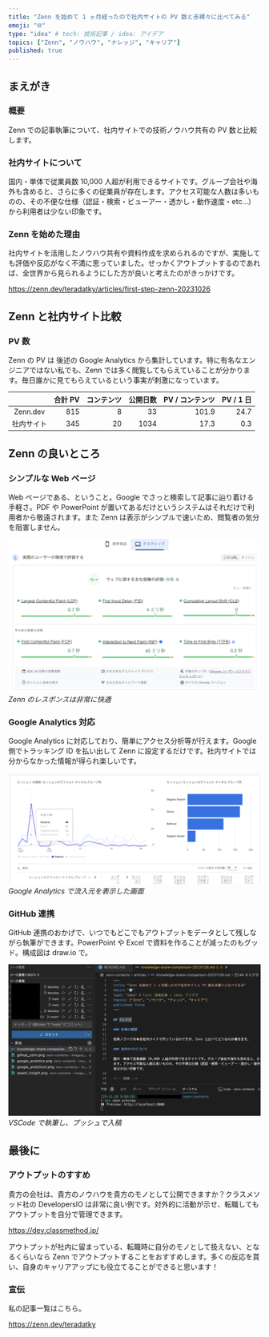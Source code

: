 ```yaml
---
title: "Zenn を始めて 1 ヶ月経ったので社内サイトの PV 数と赤裸々に比べてみる"
emoji: "🌐"
type: "idea" # tech: 技術記事 / idea: アイデア
topics: ["Zenn", "ノウハウ", "ナレッジ", "キャリア"]
published: true
---
```


## まえがき

### 概要

Zenn での記事執筆について、社内サイトでの技術ノウハウ共有の PV 数と比較します。

### 社内サイトについて

国内・単体で従業員数 10,000 人超が利用できるサイトです。グループ会社や海外も含めると、さらに多くの従業員が存在します。アクセス可能な人数は多いものの、その不便な仕様（認証・検索・ビューアー・透かし・動作速度・etc...）から利用者は少ない印象です。

### Zenn を始めた理由

社内サイトを活用したノウハウ共有や資料作成を求められるのですが、実施しても評価や反応がなく不満に思っていました。せっかくアウトプットするのであれば、全世界から見られるようにした方が良いと考えたのがきっかけです。

https://zenn.dev/teradatky/articles/first-step-zenn-20231026

## Zenn と社内サイト比較

### PV 数

Zenn の PV は 後述の Google Analytics から集計しています。特に有名なエンジニアではない私でも、Zenn では多く閲覧してもらえていることが分かります。毎日誰かに見てもらえているという事実が刺激になっています。

|            | 合計 PV | コンテンツ | 公開日数 | PV / コンテンツ | PV / 1 日 |
| :--------: | ------: | ---------: | -------: | --------------: | --------: |
|  Zenn.dev  |     815 |          8 |       33 |           101.9 |      24.7 |
| 社内サイト |     345 |         20 |     1034 |            17.3 |       0.3 |

## Zenn の良いところ

### シンプルな Web ページ

Web ページである、ということ。Google でさっと検索して記事に辿り着ける手軽さ。PDF や PowerPoint が置いてあるだけというシステムはそれだけで利用者から敬遠されます。また Zenn は表示がシンプルで速いため、閲覧者の気分を阻害しません。

![Speed Insight](/images/knowledge-share-comparison-20231128/speed_insight.png)
*Zenn のレスポンスは非常に快適*

### Google Analytics 対応

Google Analytics に対応しており、簡単にアクセス分析等が行えます。Google 側でトラッキング ID を払い出して Zenn に設定するだけです。社内サイトでは分からなかった情報が得られ楽しいです。

![Google Analytics](/images/knowledge-share-comparison-20231128/google_analytics.png)
*Google Analytics で流入元を表示した画面*

### GitHub 連携

GitHub 連携のおかげで、いつでもどこでもアウトプットをデータとして残しながら執筆ができます。PowerPoint や Excel で資料を作ることが減ったのもグッド。構成図は draw.io で。

![GitHub](/images/knowledge-share-comparison-20231128/github_conn.png)
*VSCode で執筆し、プッシュで入稿*

## 最後に

### アウトプットのすすめ

貴方の会社は、貴方のノウハウを貴方のモノとして公開できますか？クラスメソッド社の DevelopersIO は非常に良い例です。対外的に活動が示せ、転職してもアウトプットを自分で管理できます。

https://dev.classmethod.jp/

アウトプットが社内に留まっている、転職時に自分のモノとして扱えない、となるくらいなら Zenn でアウトプットすることをおすすめします。多くの反応を貰い、自身のキャリアアップにも役立てることができると思います！

### 宣伝

私の記事一覧はこちら。

https://zenn.dev/teradatky

